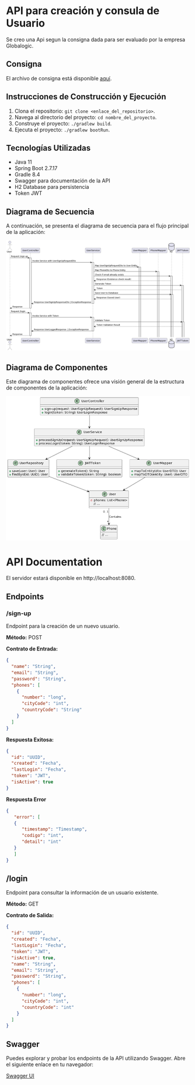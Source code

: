 # API para creación y consula de Usuario

Se creo una Api segun la consigna dada para ser evaluado por la empresa Globalogic.

## Consigna
El archivo de consigna está disponible [aquí](src/main/resources/static/consigna.pdf).

## Instrucciones de Construcción y Ejecución

1. Clona el repositorio: `git clone <enlace_del_repositorio>`.
2. Navega al directorio del proyecto: `cd nombre_del_proyecto`.
3. Construye el proyecto: `./gradlew build`.
4. Ejecuta el proyecto: `./gradlew bootRun`.

## Tecnologías Utilizadas

- Java 11
- Spring Boot 2.7.17
- Gradle 8.4
- Swagger para documentación de la API
- H2 Database para persistencia
- Token JWT

## Diagrama de Secuencia

A continuación, se presenta el diagrama de secuencia para el flujo principal de la aplicación:

![Diagrama de Secuencia](src/main/resources/static/diagrama-de-secuencia.png)

## Diagrama de Componentes

Este diagrama de componentes ofrece una visión general de la estructura de componentes de la aplicación:

![Diagrama de Componentes](src/main/resources/static/diagrama-de-componentes.png)


# API Documentation

El servidor estará disponible en http://localhost:8080.

## Endpoints

### /sign-up

Endpoint para la creación de un nuevo usuario.

**Método:** POST

**Contrato de Entrada:**
```json
{
  "name": "String",
  "email": "String",
  "password": "String",
  "phones": [
    {
      "number": "long",
      "cityCode": "int",
      "countryCode": "String"
    }
  ]
}
```
**Respuesta Exitosa:**
```json
{
  "id": "UUID",
  "created": "Fecha",
  "lastLogin": "Fecha",
  "token": "JWT",
  "isActive": true
}
```
**Respuesta Error**
```json
{
   "error": [
   {
      "timestamp": "Timestamp",
      "codigo": "int",
      "detail": "int"
   }
   ]
}
```
## /login

Endpoint para consultar la información de un usuario existente.

**Método:** GET

**Contrato de Salida:**
```json
{
  "id": "UUID",
  "created": "Fecha",
  "lastLogin": "Fecha",
  "token": "JWT",
  "isActive": true,
  "name": "String",
  "email": "String",
  "password": "String",
  "phones": [
    {
      "number": "long",
      "cityCode": "int",
      "countryCode": "int"
    }
  ]
}
```

## Swagger

Puedes explorar y probar los endpoints de la API utilizando Swagger. Abre el siguiente enlace en tu navegador:

[Swagger UI](http://localhost:8080/swagger-ui/)
